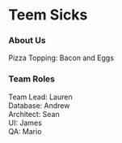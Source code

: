 
# Teem Sicks

### About Us
Pizza Topping: Bacon and Eggs  

### Team Roles
Team Lead: Lauren  
Database: Andrew  
Architect: Sean  
UI: James  
QA: Mario  
